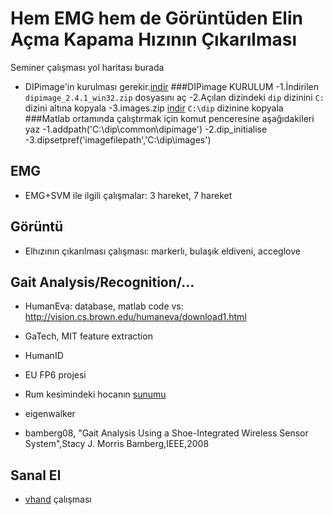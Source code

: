 # Hem EMG hem de Görüntüden Elin Açma Kapama Hızının Çıkarılması

Seminer çalışması yol haritası burada

- DIPimage'in kurulması gerekir.[indir](http://www.diplib.org/download)
###DIPimage KURULUM
-1.İndirilen `dipimage_2.4.1_win32.zip` dosyasını aç
-2.Açılan dizindeki `dip` dizinini `C:` dizini altına kopyala
-3.images.zip [indir](http://www.diplib.org/download) `C:\dip` dizinine kopyala
###Matlab ortamında çalıştırmak için komut penceresine aşağıdakileri yaz
-1.addpath('C:\dip\common\dipimage')
-2.dip_initialise
-3.dipsetpref('imagefilepath','C:\dip\images')
## EMG

- EMG+SVM ile ilgili çalışmalar: 3 hareket, 7 hareket

## Görüntü

- Elhızının çıkarılması çalışması: markerlı, bulaşık eldiveni, acceglove

## Gait Analysis/Recognition/...

- HumanEva: database, matlab code vs: http://vision.cs.brown.edu/humaneva/download1.html
- GaTech, MIT feature extraction
- HumanID
- EU FP6 projesi
- Rum kesimindeki hocanın [sunumu](http://www.iti.gr/iti/files/document/seminars/Activity_recognition_final.pdf)
- eigenwalker

- bamberg08, "Gait Analysis Using a Shoe-Integrated Wireless Sensor System",Stacy J. Morris Bamberg,IEEE,2008

## Sanal El

- [vhand](http://github.com/19bal/vhand) çalışması
